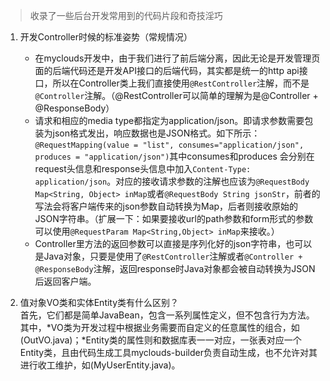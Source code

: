 > 收录了一些后台开发常用到的代码片段和奇技淫巧  

1. 开发Controller时候的标准姿势（常规情况）  
   - 在myclouds开发中，由于我们进行了前后端分离，因此无论是开发管理页面的后端代码还是开发API接口的后端代码，其实都是统一的http api接口，所以在Controller类上我们直接使用`@RestController`注解，而不是`@Controller`注解。（@RestController可以简单的理解为是@Controller + @ResponseBody）
   - 请求和相应的media type都指定为application/json。即请求参数需要包装为json格式发出，响应数据也是JSON格式。如下所示：`@RequestMapping(value = "list", consumes="application/json", produces = "application/json")`其中consumes和produces 会分别在request头信息和response头信息中加入`Content-Type: application/json`。对应的接收请求参数的注解也应该为`@RequestBody Map<String, Object> inMap`或者`@RequestBody String jsonStr`，前者的写法会将客户端传来的json参数自动转换为Map，后者则接收原始的JSON字符串。（扩展一下：如果要接收url的path参数和form形式的参数可以使用`@RequestParam Map<String,Object> inMap`来接收。）
   - Controller里方法的返回参数可以直接是序列化好的json字符串，也可以是Java对象，只要是使用了`@RestController`注解或者`@Controller + @ResponseBody`注解，返回response时Java对象都会被自动转换为JSON后返回客户端。 

2. 值对象VO类和实体Entity类有什么区别？  
首先，它们都是简单JavaBean，包含一系列属性定义，但不包含行为方法。其中，*VO类为开发过程中根据业务需要而自定义的任意属性的组合，如(OutVO.java)；*Entity类的属性则和数据库表一一对应，一张表对应一个Entity类，且由代码生成工具myclouds-builder负责自动生成，也不允许对其进行收工维护，如(MyUserEntity.java)。